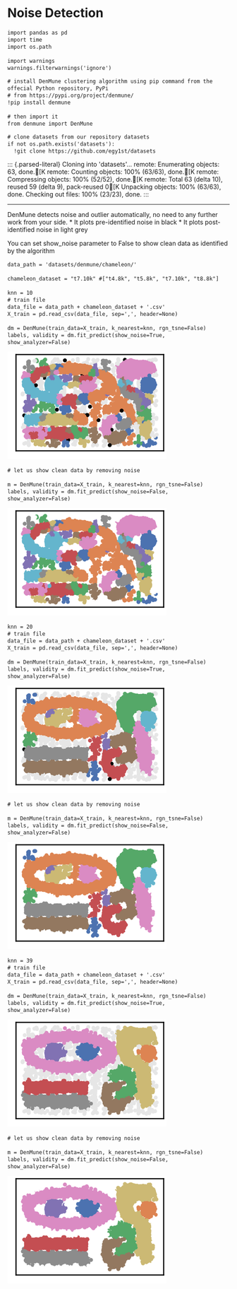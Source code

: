 Noise Detection
===============

``` {.python}
import pandas as pd
import time
import os.path

import warnings
warnings.filterwarnings('ignore')
```

``` {.python}
# install DenMune clustering algorithm using pip command from the offecial Python repository, PyPi
# from https://pypi.org/project/denmune/
!pip install denmune

# then import it
from denmune import DenMune
```

``` {.python}
# clone datasets from our repository datasets
if not os.path.exists('datasets'):
  !git clone https://github.com/egy1st/datasets
```

::: {.parsed-literal}
Cloning into \'datasets\'\... remote: Enumerating objects: 63, done.\[K
remote: Counting objects: 100% (63/63), done.\[K remote: Compressing
objects: 100% (52/52), done.\[K remote: Total 63 (delta 10), reused 59
(delta 9), pack-reused 0\[K Unpacking objects: 100% (63/63), done.
Checking out files: 100% (23/23), done.
:::

------------------------------------------------------------------------

DenMune detects noise and outlier automatically, no need to any further
work from your side. \* It plots pre-identified noise in black \* It
plots post-identified noise in light grey

You can set show\_noise parameter to False to show clean data as
identified by the algorithm

``` {.python}
data_path = 'datasets/denmune/chameleon/'  

chameleon_dataset = "t7.10k" #["t4.8k", "t5.8k", "t7.10k", "t8.8k"]

knn = 10
# train file
data_file = data_path + chameleon_dataset + '.csv'
X_train = pd.read_csv(data_file, sep=',', header=None)

dm = DenMune(train_data=X_train, k_nearest=knn, rgn_tsne=False)
labels, validity = dm.fit_predict(show_noise=True, show_analyzer=False)
```

![image](images/noise_detection/output_5_0.png)

``` {.python}
# let us show clean data by removing noise

m = DenMune(train_data=X_train, k_nearest=knn, rgn_tsne=False)
labels, validity = dm.fit_predict(show_noise=False, show_analyzer=False)
```

![image](images/noise_detection/output_6_0.png)

``` {.python}
knn = 20
# train file
data_file = data_path + chameleon_dataset + '.csv'
X_train = pd.read_csv(data_file, sep=',', header=None)

dm = DenMune(train_data=X_train, k_nearest=knn, rgn_tsne=False)
labels, validity = dm.fit_predict(show_noise=True, show_analyzer=False)
```

![image](images/noise_detection/output_7_0.png)

``` {.python}
# let us show clean data by removing noise

m = DenMune(train_data=X_train, k_nearest=knn, rgn_tsne=False)
labels, validity = dm.fit_predict(show_noise=False, show_analyzer=False)
```

![image](images/noise_detection/output_8_0.png)

``` {.python}
knn = 39
# train file
data_file = data_path + chameleon_dataset + '.csv'
X_train = pd.read_csv(data_file, sep=',', header=None)

dm = DenMune(train_data=X_train, k_nearest=knn, rgn_tsne=False)
labels, validity = dm.fit_predict(show_noise=True, show_analyzer=False)
```

![image](images/noise_detection/output_9_0.png)

``` {.python}
# let us show clean data by removing noise

m = DenMune(train_data=X_train, k_nearest=knn, rgn_tsne=False)
labels, validity = dm.fit_predict(show_noise=False, show_analyzer=False)
```

![image](images/noise_detection/output_10_0.png)
